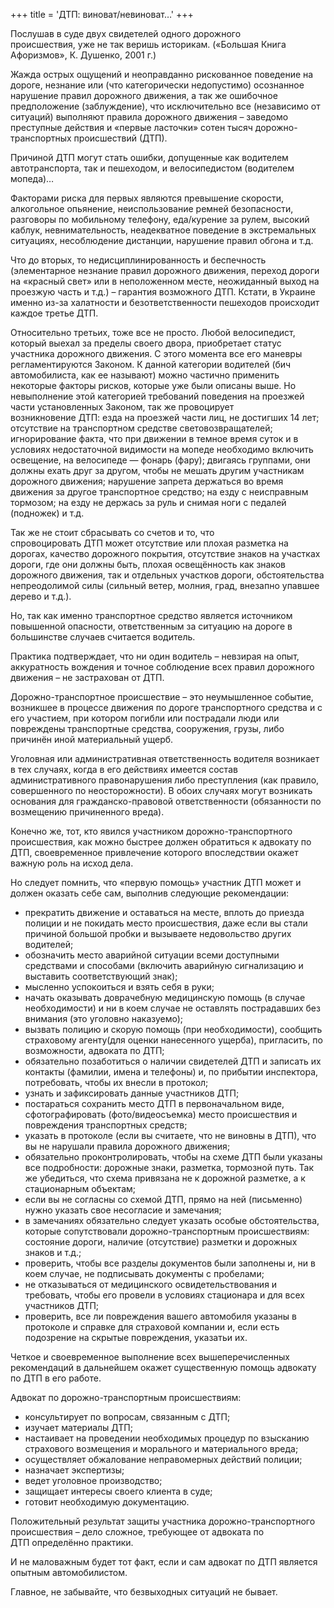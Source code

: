 +++
title = 'ДТП: виноват/невиноват…'
+++

Послушав в суде двух свидетелей одного дорожного происшествия, уже не так веришь историкам.
(«Большая Книга Афоризмов», К. Душенко, 2001 г.)
<!--more-->
Жажда острых ощущений и неоправданно рискованное поведение на дороге, незнание или (что категорически недопустимо) осознанное нарушение правил дорожного движения, а так же ошибочное предположение (заблуждение), что исключительно все (независимо от ситуаций) выполняют правила дорожного движения – заведомо преступные действия и «первые ласточки» сотен тысяч дорожно-транспортных происшествий (ДТП).

Причиной ДТП могут стать ошибки, допущенные как водителем автотранспорта, так и пешеходом, и велосипедистом (водителем мопеда)…

Факторами риска для первых являются превышение скорости, алкогольное опьянение, неиспользование ремней безопасности, разговоры по мобильному телефону, еда/курение за рулем, высокий каблук, невнимательность, неадекватное поведение в экстремальных ситуациях, несоблюдение дистанции, нарушение правил обгона и т.д.

Что до вторых, то недисциплинированность и беспечность (элементарное незнание правил дорожного движения, переход дороги на «красный свет» или в неположенном месте, неожиданный выход на проезжую часть и т.д.) – гарантия возможного ДТП. Кстати, в Украине именно из-за халатности и безответственности пешеходов происходит каждое третье ДТП.

Относительно третьих, тоже все не просто. Любой велосипедист, который выехал за пределы своего двора, приобретает статус участника дорожного движения. С этого момента все его маневры регламентируются Законом. К данной категории водителей (бич автомобилиста, как ее называют) можно частично применить некоторые факторы рисков, которые уже были описаны выше. Но невыполнение этой категорией требований поведения на проезжей части установленных Законом, так же провоцирует возникновение ДТП: езда на проезжей части лиц, не достигших 14 лет; отсутствие на транспортном средстве световозвращателей; игнорирование факта, что при движении в темное время суток и в условиях недостаточной видимости на мопеде необходимо включить освещение, на велосипеде — фонарь (фару); двигаясь группами, они должны ехать друг за другом, чтобы не мешать другим участникам дорожного движения; нарушение запрета держаться во время движения за другое транспортное средство; на езду с неисправным тормозом; на езду не держась за руль и снимая ноги с педалей (подножек) и т.д.

Так же не стоит сбрасывать со счетов и то, что спровоцировать ДТП может отсутствие или плохая разметка на дорогах, качество дорожного покрытия, отсутствие знаков на участках дороги, где они должны быть, плохая освещённость как знаков дорожного движения, так и отдельных участков дороги, обстоятельства непреодолимой силы (сильный ветер, молния, град, внезапно упавшее дерево и т.д.).

Но, так как именно транспортное средство является источником повышенной опасности, ответственным за ситуацию на дороге в большинстве случаев считается водитель.

Практика подтверждает, что ни один водитель – невзирая на опыт, аккуратность вождения и точное соблюдение всех правил дорожного движения – не застрахован от ДТП.

Дорожно-транспортное происшествие – это неумышленное событие, возникшее в процессе движения по дороге транспортного средства и с его участием, при котором погибли или пострадали люди или повреждены транспортные средства, сооружения, грузы, либо причинён иной материальный ущерб.

Уголовная или административная ответственность водителя возникает в тех случаях, когда в его действиях имеется состав административного правонарушения либо преступления (как правило, совершенного по неосторожности). В обоих случаях могут возникать основания для гражданско-правовой ответственности (обязанности по возмещению причиненного вреда).

Конечно же, тот, кто явился участником дорожно-транспортного происшествия, как можно быстрее должен обратиться к адвокату по ДТП, своевременное привлечение которого впоследствии окажет важную роль на исход дела.

Но следует помнить, что «первую помощь» участник ДТП может и должен оказать себе сам, выполнив следующие рекомендации:
- прекратить движение и оставаться на месте, вплоть до приезда полиции и не покидать место происшествия, даже если вы стали причиной большой пробки и вызываете недовольство других водителей;
- обозначить место аварийной ситуации всеми доступными средствами и способами (включить аварийную сигнализацию и выставить соответствующий знак);
- мысленно успокоиться и взять себя в руки;
- начать оказывать доврачебную медицинскую помощь (в случае необходимости) и ни в коем случае не оставлять пострадавших без внимания (это уголовно наказуемо);
- вызвать полицию и скорую помощь (при необходимости), сообщить страховому агенту(для оценки нанесенного ущерба), пригласить, по возможности, адвоката по ДТП;
- обязательно позаботиться о наличии свидетелей ДТП и записать их контакты (фамилии, имена и телефоны) и, по прибытии инспектора, потребовать, чтобы их внесли в протокол;
- узнать и зафиксировать данные участников ДТП;
- постараться сохранить место ДТП в первоначальном виде, сфотографировать (фото/видеосъемка) место происшествия и повреждения транспортных средств;
- указать в протоколе (если вы считаете, что не виновны в ДТП), что вы не нарушали правила дорожного движения;
- обязательно проконтролировать, чтобы на схеме ДТП были указаны все подробности: дорожные знаки, разметка, тормозной путь. Так же убедиться, что схема привязана не к дорожной разметке, а к стационарным объектам;
- если вы не согласны со схемой ДТП, прямо на ней (письменно) нужно указать свое несогласие и замечания;
- в замечаниях обязательно следует указать особые обстоятельства, которые сопутствовали дорожно-транспортным происшествиям: состояние дороги, наличие (отсутствие) разметки и дорожных знаков и т.д.;
- проверить, чтобы все разделы документов были заполнены и, ни в коем случае, не подписывать документы с пробелами;
- не отказываться от медицинского освидетельствования и требовать, чтобы его провели в условиях стационара и для всех участников ДТП;
- проверить, все ли повреждения вашего автомобиля указаны в протоколе и справке для страховой компании и, если есть подозрение на скрытые повреждения, указатьи их.

Четкое и своевременное выполнение всех вышеперечисленных рекомендаций в дальнейшем окажет существенную помощь адвокату по ДТП в его работе.

Адвокат по дорожно-транспортным происшествиям: 
- консультирует по вопросам, связанным с ДТП;
- изучает материалы ДТП;
- настаивает на проведении необходимых процедур по взысканию страхового возмещения и морального и материального вреда;
- осуществляет обжалование неправомерных действий полиции;
- назначает экспертизы;
- ведет уголовное производство;
- защищает интересы своего клиента в суде;
- готовит необходимую документацию.

Положительный результат защиты участника дорожно-транспортного происшествия – дело сложное, требующее от адвоката по ДТП определённо практики.

И не маловажным будет тот факт, если и сам адвокат по ДТП является опытным автомобилистом.

Главное, не забывайте, что безвыходных ситуаций не бывает.